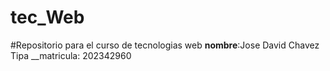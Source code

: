 # tec_Web
#Repositorio para el curso de tecnologias web
__nombre__:Jose David Chavez Tipa
__matricula: 202342960
